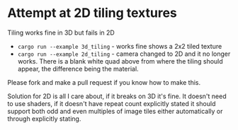 # Attempt at 2D tiling textures

Tiling works fine in 3D but fails in 2D

- `cargo run --example 3d_tiling` - works fine shows a 2x2 tiled texture
- `cargo run --example 2d_tiling` - camera changed to 2D and it no longer works. There is a blank white quad above from where the tiling should appear, the difference being the material.

Please fork and make a pull request if you know how to make this.

Solution for 2D is all I care about, if it breaks on 3D it's fine. It doesn't need to use shaders, if it doesn't have repeat count explicitly stated it should support both odd and even multiples of image tiles either automatically or through explicitly stating.
